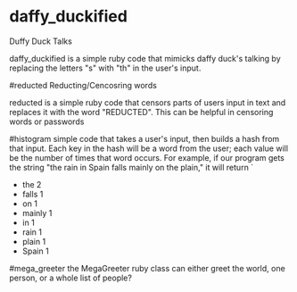 # daffy_duckified
Duffy Duck Talks

daffy_duckified is a simple ruby code that mimicks daffy duck's talking  by replacing the letters "s" with "th" 
in the user's input.

#reducted
Reducting/Cencosring words

reducted is a simple ruby code that censors parts of users input in text and replaces it with the word
"REDUCTED". This can be helpful in censoring words or passwords 

#histogram
simple code that takes a user's input, then builds a hash from that input. Each key in the hash will be a word from the user; each value will be the number of times that word occurs. For example, if our program gets the string "the rain in Spain falls mainly on the plain," it will return
<addr>`
- the 2
- falls 1
- on 1
- mainly 1
- in 1
- rain 1
- plain 1
- Spain 1
</addr>

#mega_greeter
 the MegaGreeter  ruby class can  either greet the world, one person, or a whole list of people?
